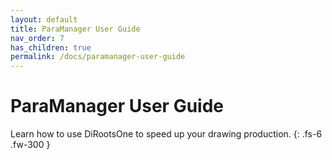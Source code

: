 ```yaml
---
layout: default
title: ParaManager User Guide
nav_order: 7
has_children: true
permalink: /docs/paramanager-user-guide
---
```


# ParaManager User Guide

Learn how to use DiRootsOne to speed up your drawing production.
{: .fs-6 .fw-300 }

